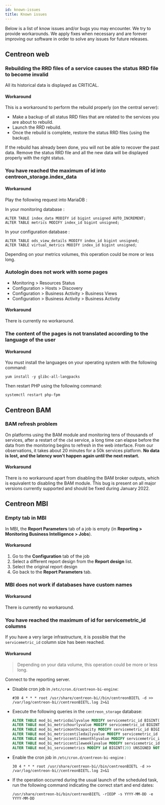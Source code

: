 ```yaml
---
id: known-issues
title: Known issues
---
```


Below is a list of know issues and/or bugs you may encounter.
We try to provide workarounds. We apply fixes when
necessary and are forever improving our software in order to solve any
issues for future releases.

## Centreon web

### Rebuilding the RRD files of a service causes the status RRD file to become invalid

All its historical data is displayed as CRITICAL.

#### Workaround

This is a workaround to perform the rebuild properly (on the central server):

* Make a backup of all status RRD files that are related to the services you are about to rebuild.
* Launch the RRD rebuild.
* Once the rebuild is complete, restore the status RRD files (using the backup).

If the rebuild has already been done, you will not be able to recover the past data. Remove the status RRD file and all the new data will be displayed properly with the right status.

### You have reached the maximum of id into centreon_storage.index_data

#### Workaround

Play the following request into MariaDB :

In your monitoring database :

```mysql
ALTER TABLE index_data MODIFY id bigint unsigned AUTO_INCREMENT;
ALTER TABLE metrics MODIFY index_id bigint unsigned;
```

In your configuration database :

```mysql
ALTER TABLE ods_view_details MODIFY index_id bigint unsigned;
ALTER TABLE virtual_metrics MODIFY index_id bigint unsigned;
```

Depending on your metrics volumes, this operation could be more or less long.

### Autologin does not work with some pages

* Monitoring > Resources Status
* Configuration > Hosts > Discovery
* Configuration > Business Activity > Business Views
* Configuration > Business Activity > Business Activity

#### Workaround

There is currently no workaround.

### The content of the pages is not translated according to the language of the user

#### Workaround

You must install the languages on your operating system with the following command:

```shell
yum install -y glibc-all-langpacks
```

Then restart PHP using the following command:

```shell
systemctl restart php-fpm
```

## Centreon BAM

### BAM refresh problem

On platforms using the BAM module and monitoring tens of thousands of services, after a restart of the `cbd` service, a long time can elapse before the data from the monitoring begins to refresh in the web interface. From our observations, it takes about 20 minutes for a 50k services platform. **No data is lost, and the latency won't happen again until the next restart.**

#### Workaround

There is no workaround apart from disabling the BAM broker outputs, which is equivalent to disabling the BAM module. This bug is present on all major versions currently supported and should be fixed during January 2022.

## Centreon MBI

### Empty tab in MBI

In MBI, the **Report Parameters** tab of a job is empty (in **Reporting > Monitoring Business Intelligence > Jobs**).

#### Workaround

1. Go to the **Configuration** tab of the job
2. Select a different report design from the **Report design** list.
3. Select the original report design
4. Go back to the **Report Parameters** tab.

### MBI does not work if databases have custom names

#### Workaround

There is currently no workaround.

### You have reached the maximum of id for servicemetric_id columns

If you have a very large infrastructure, it is possible that the `servicemetric_id` column size has been reached.

#### Workaround

> Depending on your data volume, this operation could be more or less long.

Connect to the reporting server.

* Disable cron job in `/etc/cron.d/centreon-bi-engine`:

    ```shell
    #30 4 * * * root /usr/share/centreon-bi//bin/centreonBIETL -d >> /var/log/centreon-bi//centreonBIETL.log 2>&1
    ```

* Execute the following queries in the `centreon_storage` database:

    ```sql
    ALTER TABLE mod_bi_metricdailyvalue MODIFY servicemetric_id BIGINT(20) UNSIGNED NOT NULL;
    ALTER TABLE mod_bi_metrichourlyvalue MODIFY servicemetric_id BIGINT(20) UNSIGNED NOT NULL;
    ALTER TABLE mod_bi_metricmonthcapacity MODIFY servicemetric_id BIGINT(20) UNSIGNED NOT NULL;
    ALTER TABLE mod_bi_metriccentiledailyvalue MODIFY servicemetric_id BIGINT(20) UNSIGNED NOT NULL;
    ALTER TABLE mod_bi_metriccentilemonthlyvalue MODIFY servicemetric_id BIGINT(20) UNSIGNED NOT NULL;
    ALTER TABLE mod_bi_metriccentileweeklyvalue MODIFY servicemetric_id BIGINT(20) UNSIGNED NOT NULL;
    ALTER TABLE mod_bi_servicemetrics MODIFY id BIGINT(20) UNSIGNED NOT NULL AUTO_INCREMENT;
    ```

* Enable the cron job in `/etc/cron.d/centreon-bi-engine` :

    ```shell
    30 4 * * * root /usr/share/centreon-bi//bin/centreonBIETL -d >> /var/log/centreon-bi//centreonBIETL.log 2>&1
    ```

* If the operation occurred during the usual launch of the scheduled task, run the following command indicating the correct start and end dates:

    ```shell
    /usr/share/centreon-bi/bin/centreonBIETL -rIEDP -s YYYY-MM-DD -e YYYY-MM-DD
    ```
